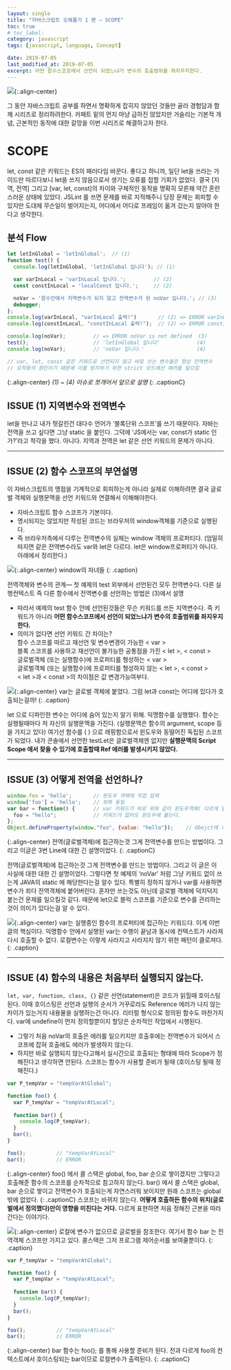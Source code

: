 ```yaml
---
layout: single
title: "자바스크립트 오해풀기 1 편 — SCOPE"
toc: true
# toc_label:
category: javascript
tags: [javascript, language, Concept]

date: 2019-07-05
last_modified_at: 2019-07-05
excerpt: 어떤 함수스코프에서 선언이 되었느냐가 변수의 호출범위를 좌지우지한다.
---
```


![](/assets/img/1*ZCduy6zI9ZjXWSnRZ4C5FQ.jpeg){:.align-center}
  
그 동안 자바스크립트 공부를 하면서 명확하게 잡히지 않았던 것들만 골라 경험담과 함께 시리즈로 정리하려한다. 카페트 밑의 먼지 마냥 급하진 않았지만 거슬리는 기본적 개념, 근본적인 동작에 대한 갈망을 이번 시리즈로 해결하고자 한다.
# SCOPE

let, const 같은 키워드는 ES의 패러다임 바꾼다. 좋다고 하니까, 일단 let을 쓰라는 가이드만 따르다보니 let을 쓰지 않음으로서 생기는 오류를 접할 기회가 없었다. 결국 [지역, 전역] 그리고 [var, let, const]의 차이와 구체적인 동작을 명확히 모른채 약간 혼란스러운 상태에 있었다. JSLint 를 쓰면 문제를 바로 지적해주니 당장 문제는 회피할 수 있지만 도대체 무슨일이 벌어지는지, 어디에서 어디로 프레임이 옮겨 갔는지 알아야 한다고 생각한다.

## 분석 Flow

```js
let letInGlobal = 'letInGlobal';  // (1)
function test() {
  console.log(letInGlobal, 'letInGlobal 입니다'); // (1)

  var varInLocal = 'varInLocal 입니다.';         // (2)
  const constInLocal = 'localConst 입니다.';     // (2)

  noVar = '함수안에서 지역변수가 되지 않고 전역변수가 된 noVar 입니다.'; // (3)
  debugger;
};
console.log(varInLocal, "varInLocal 출력!")       // (2) => ERROR varInLocal is not defined   (2)
console.log(constInLocal, "constInLocal 출력!");  // (2) => ERROR constInLocal is not defined (2)

console.log(noVar);         // => ERROR noVar is not defined  (3)
test();                     // 'letInGlobal 입니다'            (4)
console.log(noVar);         // 'noVar 입니다.'                 (4)

// var, let, const 같은 키워드로 선언되지 않고 바로 쓰는 변수들은 항상 전역변수
// 오작동의 원인이기 때문에 이를 방지하기 위한 strict 모드에선 에러를 일으킴
```
{:.align-center}
*(1) ~ (4) 이슈로 쪼개어서 앞으로 설명*
{: .captionC}



## ISSUE (1) 지역변수와 전역변수
let을 만나고 내가 헛갈린건 대다수 언어가 ‘블록단위 스코프’를 쓰기 때문이다. 자바는 전역을 쓰고 싶다면 그냥 static 을 붙인다. 그덕에 ‘JS에서는 var, const가 static 인가?’라고 착각을 했다. 아니다. 지역과 전역은 let 같은 선언 키워드의 문제가 아니다.

---

## ISSUE (2) 함수 스코프의 부연설명

이 자바스크립트의 맹점을 기계적으로 회피하는게 아니라 실제로 이해하려면 결국 글로벌 객체와 실행문맥을 선언 키워드와 연결해서 이해해야한다.

- 자바스크립트 함수 스코프가 기본이다.
- 명시되지는 않았지만 작성된 코드는 브라우저의 window객체를 기준으로 실행된다.   
- 즉 브라우저측에서 다루는 전역변수의 실체는 window 객체의 프로퍼티다. (엄밀히 따지면 같은 전역변수라도 var와 let은 다르다. let은 window프로퍼티가 아니다. 아래에서 정리한다.)

![](/assets/img/1*HZo8mY4vdoAyO0Zs1bDyuA.png){:.align-center}
window의 자녀들
{: .caption}

전역객체와 변수의 관계— 첫 예제의 test 외부에서 선언된건 모두 전역변수다. 다른 실행컨텍스트 즉 다른 함수에서 전역변수를 선언하는 방법은 (3)에서 설명   
- 따라서 예제의 test 함수 안에 선언된것들은 무슨 키워드를 쓰든 지역변수다. 즉 키워드가 아니라 **어떤 함수스코프에서 선언이 되었느냐가 변수의 호출범위를 좌지우지한다.**  
- 의미가 없다면 선언 키워드 간 차이는?  
함수 스코프를 따르고 재선언 및 변수변경이 가능한 < var >  
블록 스코프를 사용하고 재선언이 불가능한 공통점을 가진 < let >, < const >   
글로벌객체 (또는 실행함수)에 프로퍼티를 형성하는 < var >  
글로벌객체 (또는 실행함수)에 프로퍼티를 형성하지 않는 < let >, < const >  
< let >과 < const >의 차이점은 값 변경가능여부다.

![](/assets/img/1*9AlXMqNmcdugAUVzbvpf3Q.png){:.align-center}
var는 글로벌 객체에 붙었다. 그럼 let과 const는 어디에 있다가 호출되는걸까!
{: .caption}

[](/img/1*qKRf_mRbdLw-hsMLcOw-yw.png)
let 으로 디파인한 변수는 어디에 숨어 있는지 알기 위해. 익명함수를 실행했다. 함수는 실행될때마다 저 자신의 실행문맥을 가진다. (실행문맥은 함수의 argument, scope 등을 가지고 있다) 여기선 함수를 ( ) 으로 래핑함으로서 윈도우와 동떨어진 독립된 스코프가 되었다. 내가 콘솔에서 선언한 testLet은 글로벌객체엔 없지만 **실행문맥의 Script Scope 에서 찾을 수 있기에 호출할때 Ref 에러를 발생시키지 않았다.**

---

## ISSUE (3) 어떻게 전역을 선언하나?

```js
window.foo = 'hello';       // 윈도우 객체에 직접 입력
window['foo'] = 'hello';    // 위와 동일
var bar = function() {      // var 키워드가 바로 위와 같이 윈도우객체( 다르게 말해 실행중인 함수의 'VariableObject'에 접근하는 것임을 알자.
  foo = "hello";            // 키워드가 없어도 윈도우에 붙는다.
};
Object.defineProperty(window,"foo", {value: "hello"});    // Obejct에 내장된 함수를 통해서 선언
```
{:.align-center}
전역(글로벌객체)에 접근하는것 그게 전역변수를 만드는 방법이다. 그리고 이글은 3번 Line에 대한 긴 설명이었다.
{: .captionC}

전역(글로벌객체)에 접근하는것 그게 전역변수를 만드는 방법이다. 그리고 이 글은 이 사실에 대한 대한 긴 설명이었다. 그렇다면 첫 예제의 ‘noVar’ 처럼 그냥 키워드 없이 쓰는게 JAVA의 static 에 해당한다는걸 알수 있다. 특별히 정하지 않거나 var를 사용하면 변수가 죄다 전역객체에 붙어버린다. 혼자만 쓰는것도 아닌데 글로벌 객체에 덕지덕지 붙는건 문제를 일으킬것 같다. 때문에 let으로 블럭 스코프를 기준으로 변수를 관리하는 것이 의미가 있다는걸 알 수 있다.

![](/assets/img/1*9YuJIA8D6rrS1fwI_T3CPQ.png){:.align-center}
var는 실행중인 함수의 프로퍼티에 접근하는 키워드다. 이게 이번 글의 핵심이다. 익명함수 안에서 실행된 var는 수행이 끝남과 동시에 컨텍스트가 사라져 다시 호출할 수 없다. 로컬변수는 이렇게 사라지고 사라지지 않기 위한 패턴이 클로져다.
{: .caption}

---

## ISSUE (4) 함수의 내용은 처음부터 실행되지 않는다.

`let, var, function, class, {}` 같은 선언(statement)은 코드가 읽힐때 호이스팅된다. 이때 호이스팅은 선언과 실행의 순서가 거꾸로라도 Reference 에러가 나지 않는 차이가 있는거지 내용물을 실행하는건 아니다. 리터럴 형식으로 정의된 함수도 마찬가지다. var에 undefine이 먼저 정의할뿐이지 할당은 순차적인 작업에서 시행된다.  

- 그렇기 처음 noVar의 호출은 에러를 일으키지만 호출후에는 전역변수가 되어서 스코프에 잡혀 호출에도 에러가 발생하지 않는다.  
- 하지만 바로 실행되지 않는다고해서 실시간으로 호출되는 형태에 따라 Scope가 정해진다고 생각하면 안된다. 스코프는 함수가 사용할 준비가 될때 (호이스팅 될때 정해진다.)

```js
var P_tempVar = "tempVarAtGlobal";

function foo() {
  var P_tempVar = "tempVarAtLocal";
  
  function bar() {
    console.log(P_tempVar);
  }
  bar();
}

foo();          // "tempVarAtLocal"
bar();          // ERROR
```
{:.align-center}
foo() 에서 콜 스택은 global, foo, bar 순으로 쌓이겠지만 그렇다고 호출해준 함수의 스코프를 순차적으로 참고하지 않는다. bar() 에서 콜 스택은 global, bar 순으로 쌓이고 전역변수가 호출되는게 자연스러워 보이지만 원래 스코프는 global 밖에 없었다.
{: .captionC}
스코프는 바뀌지 않는다. **어떻게 호출하든 함수의 위치(글로벌에서 정의했다)만이 영향을 미친다는 거다.** 다르게 표현하면 처음 정해진 근본을 따라간다는 이야기다.


![](/assets/img/1*1CxdB_DdBKHwb9VimyoNPg.png){:.align-center}
로컬에 변수가 없으므로 글로벌을 참조한다. 여기서 함수 bar 는 전역객체 스코프만 가지고 있다. 콜스택은 그저 프로그램 제어순서를 보여줄뿐이다.
{: .caption}


```js
var P_tempVar = "tempVarAtGlobal";

function foo() {
  var P_tempVar = "tempVarAtLocal";
  
  function bar() {
    console.log(P_tempVar);
  }
  bar();
}

foo();          // "tempVarAtLocal"
bar();          // ERROR
```
{:.align-center}
bar 함수는 foo(); 를 통해 사용할 준비가 된다. 전과 다르게 foo의 컨텍스트에서 호이스팅되는 bar이므로 로컬변수가 출력된다.
{: .captionC}
